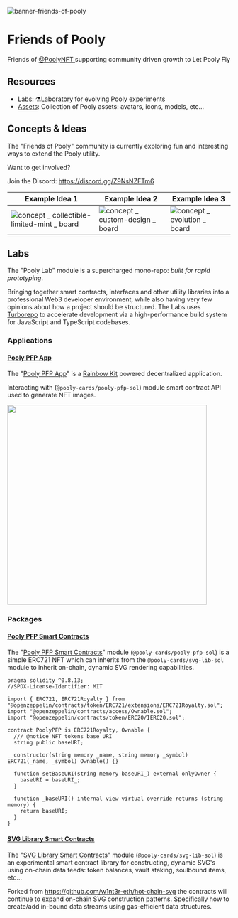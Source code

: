  ![banner-friends-of-pooly](https://user-images.githubusercontent.com/3408362/173185884-f6e06faa-c5a8-4c87-ac4c-e185a27f1d63.png)
# Friends of Pooly

Friends of [@PoolyNFT ](https://twitter.com/PoolyNFT) supporting community driven growth to Let Pooly Fly

## Resources
- [Labs](https://github.com/friends-of-pooly/pooly-labs): ⚗️Laboratory for evolving Pooly experiments
- [Assets](https://github.com/friends-of-pooly/pooly-assets): Collection of Pooly assets: avatars, icons, models, etc...

## Concepts & Ideas
The "Friends of Pooly" community is currently exploring fun and interesting ways to extend the Pooly utility.

Want to get involved?

Join the Discord: https://discord.gg/Z9NsNZFTm6

| Example Idea 1   | Example Idea 2     | Example Idea 3     |
| ---------------- | ------------------ | ------------------ |
|  ![concept _ collectible-limited-mint _ board](https://user-images.githubusercontent.com/3408362/172068882-26ab6e67-492b-45ea-8c20-4f09a2a65d61.png)| ![concept _ custom-design _ board](https://user-images.githubusercontent.com/3408362/172068848-bc2e907a-79b8-4817-98a8-0e96f290d122.png) | ![concept _ evolution _ board](https://user-images.githubusercontent.com/3408362/172068849-ae69737f-0284-4ad0-a6a2-a392dd0e07ad.png) |

## Labs

The "Pooly Lab" module is a supercharged mono-repo: _built for rapid prototyping_.

Bringing together smart contracts, interfaces and other utility libraries into a professional Web3 developer environment, while also having very few opinions about how a project should be structured. The Labs uses [Turborepo](https://turborepo.org/) to accelerate development via a high-performance build system for JavaScript and TypeScript codebases.

### Applications

#### [Pooly PFP App](https://github.com/pooly-cards/pooly-labs/tree/main/apps/pfp-app)
The "[Pooly PFP App](https://github.com/pooly-cards/pooly-labs/tree/main/apps/pfp-app)" is a [Rainbow Kit](https://www.rainbowkit.com/) powered decentralized application. 

Interacting with (`@pooly-cards/pooly-pfp-sol`) module smart contract API used to generate NFT images.

<img width="450px" src="https://user-images.githubusercontent.com/3408362/172071387-b9fbe2c4-116a-40b7-8955-7e060cd03a5c.png"/>

### Packages

#### [Pooly PFP Smart Contracts](https://github.com/pooly-cards/pooly-labs/tree/main/packages/pooly-pfp-sol)
The "[Pooly PFP Smart Contracts](https://github.com/pooly-cards/pooly-labs/tree/main/packages/pooly-pfp-sol)" module (`@pooly-cards/pooly-pfp-sol`) is a simple ERC721 NFT which can inherits from the `@pooly-cards/svg-lib-sol` module to inherit on-chain, dynamic SVG rendering capabilities.

```
pragma solidity ^0.8.13;
//SPDX-License-Identifier: MIT

import { ERC721, ERC721Royalty } from "@openzeppelin/contracts/token/ERC721/extensions/ERC721Royalty.sol";
import "@openzeppelin/contracts/access/Ownable.sol";
import "@openzeppelin/contracts/token/ERC20/IERC20.sol";

contract PoolyPFP is ERC721Royalty, Ownable {
  /// @notice NFT tokens base URI
  string public baseURI;

  constructor(string memory _name, string memory _symbol) ERC721(_name, _symbol) Ownable() {}

  function setBaseURI(string memory baseURI_) external onlyOwner {
    baseURI = baseURI_;
  }

  function _baseURI() internal view virtual override returns (string memory) {
    return baseURI;
  }
}
```

#### [SVG Library Smart Contracts](https://github.com/pooly-cards/pooly-labs/tree/main/packages/svg-lib-sol)

The "[SVG Library Smart Contracts](https://github.com/pooly-cards/pooly-labs/tree/main/packages/svg-lib-sol)" module (`@pooly-cards/svg-lib-sol`) is an experimental smart contract library for constructing, dynamic SVG's using on-chain data feeds: token balances, vault staking, soulbound items, etc...

Forked from https://github.com/w1nt3r-eth/hot-chain-svg the contracts will continue to expand on-chain SVG construction patterns. Specifically how to create/add in-bound data streams using gas-efficient data structures.
